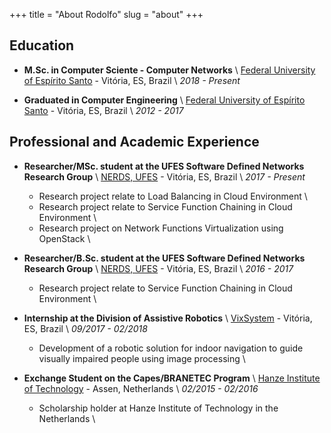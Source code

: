 +++
title = "About Rodolfo"
slug = "about"
+++

## Education

- **M.Sc. in Computer Sciente - Computer Networks** \\
  [Federal University of Espírito Santo](http://www.ufes.br) - Vitória, ES, Brazil \\
  _2018 - Present_

- **Graduated in Computer Engineering** \\
  [Federal University of Espírito Santo](http://www.ufes.br) - Vitória, ES, Brazil \\
  _2012 - 2017_

## Professional and Academic Experience

- **Researcher/MSc. student at the UFES Software Defined Networks Research Group** \\
  [NERDS, UFES](http://nerds.ufes.br/) - Vitória, ES, Brazil \\
  _2017 - Present_

  - Research project relate to Load Balancing in Cloud Environment \\
  - Research project relate to Service Function Chaining in Cloud Environment \\
  - Research project on Network Functions Virtualization using OpenStack \\

- **Researcher/B.Sc. student at the UFES Software Defined Networks Research Group** \\
  [NERDS, UFES](http://nerds.ufes.br/) - Vitória, ES, Brazil \\
  _2016 - 2017_

  - Research project relate to Service Function Chaining in Cloud Environment \\

- **Internship at the Division of Assistive Robotics** \\
  [VixSystem](https://www.vixsystem.com.br/) - Vitória, ES, Brazil \\
  _09/2017 - 02/2018_

  - Development of a robotic solution for indoor navigation to guide visually impaired people using image processing \\

- **Exchange Student on the Capes/BRANETEC Program** \\
  [Hanze Institute of Technology](https://www.hanze.nl/eng/education/engineering/school-of-engineering) - Assen, Netherlands \\
  _02/2015 - 02/2016_
  - Scholarship holder at Hanze Institute of Technology in the Netherlands \\
